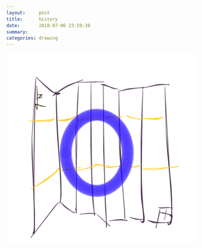 ```yaml
---
layout:     post
title:      history
date:       2018-07-06 23:59:38
summary:    
categories: drawing
---
```

![history](/images/diary/history.png "What is history?")
